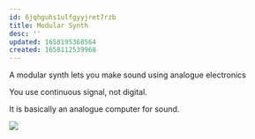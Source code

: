 ```yaml
---
id: 6jqhguhs1ulfgyyjret7rzb
title: Modular Synth
desc: ''
updated: 1658195368564
created: 1658112539968
---
```


A modular synth lets you make sound using analogue electronics

You use continuous signal, not digital.

It is basically an analogue computer for sound.

![](https://res.cloudinary.com/zubayr/image/upload/v1658195351/wiki/kgxqrt4sva2aecff4qlq.png)
